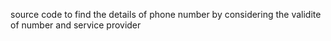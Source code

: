 source code to find the details of phone number by considering the validite of number and service provider
